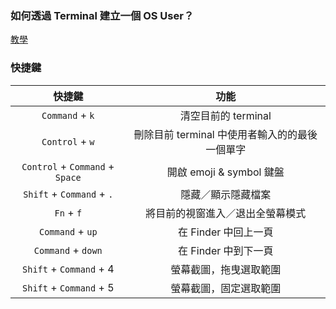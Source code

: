 ### 如何透過 Terminal 建立一個 OS User？

[教學](https://apple.stackexchange.com/questions/226073/how-do-i-create-user-accounts-from-the-terminal-in-mac-os-x-10-11)

### 快捷鍵

|快捷鍵|功能|
|:-:|:-:|
|`Command` + `k`|清空目前的 terminal|
|`Control` + `w`|刪除目前 terminal 中使用者輸入的的最後一個單字|
|`Control` + `Command` + `Space`|開啟 emoji & symbol 鍵盤|
|`Shift` + `Command` + `.`|隱藏／顯示隱藏檔案|
|`Fn` + `f`|將目前的視窗進入／退出全螢幕模式|
|`Command` + `up`|在 Finder 中回上一頁|
|`Command` + `down`|在 Finder 中到下一頁|
|`Shift` + `Command` + 4|螢幕截圖，拖曳選取範圍|
|`Shift` + `Command` + 5|螢幕截圖，固定選取範圍|
